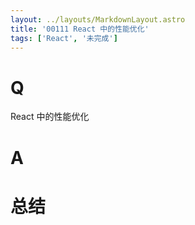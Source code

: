 ```yaml
---
layout: ../layouts/MarkdownLayout.astro
title: '00111 React 中的性能优化'
tags: ['React', '未完成']
---
```


# Q

React 中的性能优化

# A



# 总结



<script>
  function func() {

  }
  
</script>
